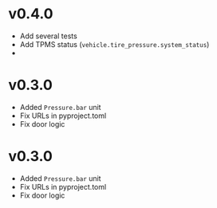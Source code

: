 # v0.4.0

* Add several tests
* Add TPMS status (`vehicle.tire_pressure.system_status`)
* 

# v0.3.0

* Added `Pressure.bar` unit
* Fix URLs in pyproject.toml
* Fix door logic

# v0.3.0

* Added `Pressure.bar` unit
* Fix URLs in pyproject.toml
* Fix door logic
